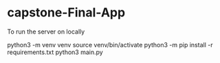 # capstone-Final-App

To run the server on locally

python3 -m venv venv 
source venv/bin/activate 
python3 -m pip install -r requirements.txt 
python3 main.py

